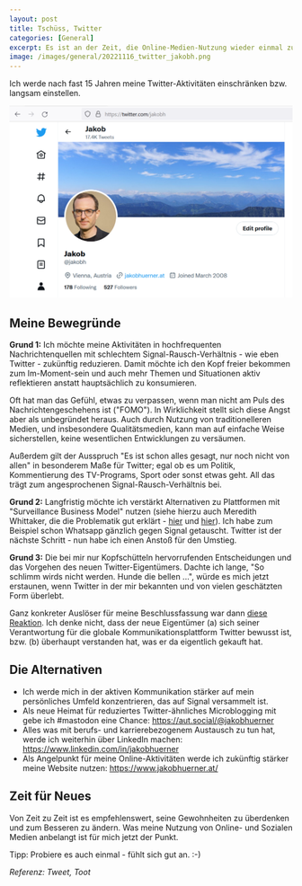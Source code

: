 ```yaml
---
layout: post
title: Tschüss, Twitter
categories: [General]
excerpt: Es ist an der Zeit, die Online-Medien-Nutzung wieder einmal zu überdenken
image: /images/general/20221116_twitter_jakobh.png
---
```


Ich werde nach fast 15 Jahren meine Twitter-Aktivitäten einschränken bzw. langsam einstellen.

![Twitter @jakobh](../images/general/20221116_twitter_jakobh.png)

## Meine Bewegründe

**Grund 1:** Ich möchte meine Aktivitäten in hochfrequenten Nachrichtenquellen mit schlechtem Signal-Rausch-Verhältnis - wie eben Twitter - zukünftig reduzieren. Damit möchte ich den Kopf freier bekommen zum Im-Moment-sein und auch mehr Themen und Situationen aktiv reflektieren anstatt hauptsächlich zu konsumieren.

Oft hat man das Gefühl, etwas zu verpassen, wenn man nicht am Puls des Nachrichtengeschehens ist ("FOMO"). In Wirklichkeit stellt sich diese Angst aber als unbegründet heraus. Auch durch Nutzung von traditionelleren Medien, und insbesondere Qualitätsmedien, kann man auf einfache Weise sicherstellen, keine wesentlichen Entwicklungen zu versäumen. 

Außerdem gilt der Ausspruch "Es ist schon alles gesagt, nur noch nicht von allen" in besonderem Maße für Twitter; egal ob es um Politik, Kommentierung des TV-Programs, Sport oder sonst etwas geht. All das trägt zum angesprochenen Signal-Rausch-Verhältnis bei.

**Grund 2:** Langfristig möchte ich verstärkt Alternativen zu Plattformen mit "Surveillance Business Model" nutzen (siehe hierzu auch Meredith Whittaker, die die Problematik gut erklärt - [hier](https://www.derstandard.at/story/2000138824340/neue-signal-chefin-wir-werden-uns-nicht-am-geschaeftsmodell-der) und [hier](https://www.theverge.com/23409716/signal-encryption-messaging-sms-meredith-whittaker-imessage-whatsapp-china)). Ich habe zum Beispiel schon Whatsapp gänzlich gegen Signal getauscht. Twitter ist der nächste Schritt - nun habe ich einen Anstoß für den Umstieg.

**Grund 3:** Die bei mir nur Kopfschütteln hervorrufenden Entscheidungen und das Vorgehen des neuen Twitter-Eigentümers. Dachte ich lange, "So schlimm wirds nicht werden. Hunde die bellen ...", würde es mich jetzt erstaunen, wenn Twitter in der mir bekannten und von vielen geschätzten Form überlebt.

Ganz konkreter Auslöser für meine Beschlussfassung war dann [diese Reaktion](https://aut.social/@jakobhuerner/109341873166222554). Ich denke nicht, dass der neue Eigentümer (a) sich seiner Verantwortung für die globale Kommunikationsplattform Twitter bewusst ist, bzw. (b) überhaupt verstanden hat, was er da eigentlich gekauft hat.


## Die Alternativen

* Ich werde mich in der aktiven Kommunikation stärker auf mein persönliches Umfeld konzentrieren, das auf Signal versammelt ist.
* Als neue Heimat für reduziertes Twitter-ähnliches Microblogging mit gebe ich #mastodon eine Chance: https://aut.social/@jakobhuerner
* Alles was mit berufs- und karrierebezogenem Austausch zu tun hat, werde ich weiterhin über LinkedIn machen: https://www.linkedin.com/in/jakobhuerner 
* Als Angelpunkt für meine Online-Aktivitäten werde ich zukünftig stärker meine Website nutzen: https://www.jakobhuerner.at/

## Zeit für Neues

Von Zeit zu Zeit ist es empfehlenswert, seine Gewohnheiten zu überdenken und zum Besseren zu ändern. Was meine Nutzung von Online- und Sozialen Medien anbelangt ist für mich jetzt der Punkt.

Tipp: Probiere es auch einmal - fühlt sich gut an. :-) 

_Referenz: Tweet, Toot_
